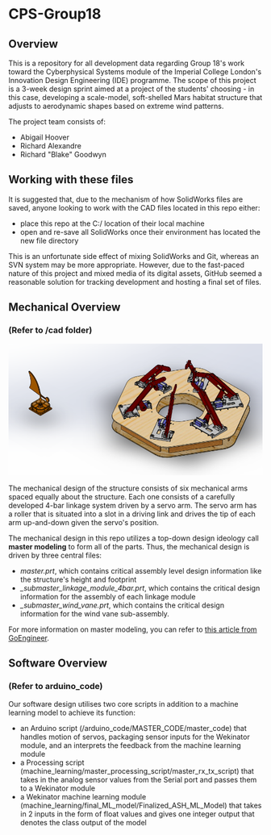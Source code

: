 # CPS-Group18

## Overview

This is a repository for all development data regarding Group 18's work toward the Cyberphysical Systems module of the Imperial College London's Innovation Design Engineering (IDE) programme. The scope of this project is a 3-week design sprint aimed at a project of the students' choosing - in this case, developing a scale-model, soft-shelled Mars habitat structure that adjusts to aerodynamic shapes based on extreme wind patterns.  

The project team consists of:
- Abigail Hoover
- Richard Alexandre
- Richard "Blake" Goodwyn

## Working with these files

It is suggested that, due to the mechanism of how SolidWorks files are saved, anyone looking to work with the CAD files located in this repo either:
- place this repo at the C:/ location of their local machine
- open and re-save all SolidWorks once their environment has located the new file directory

This is an unfortunate side effect of mixing SolidWorks and Git, whereas an SVN system may be more appropriate. However, due to the fast-paced nature of this project and mixed media of its digital assets, GitHub seemed a reasonable solution for tracking development and hosting a final set of files.

## Mechanical Overview 
### (Refer to /cad folder)

![Top Level Assembly](https://github.com/blake-goodwyn/CPS-Group18/blob/main/images/tla.png)

The mechanical design of the structure consists of six mechanical arms spaced equally about the structure. Each one consists of a carefully developed 4-bar linkage system driven by a servo arm. The servo arm has a roller that is situated into a slot in a driving link and drives the tip of each arm up-and-down given the servo's position.

The mechanical design in this repo utilizes a top-down design ideology call **master modeling** to form all of the parts. Thus, the mechanical design is driven by three central files:
- *master.prt*, which contains critical assembly level design information like the structure's height and footprint
- *_submaster_linkage_module_4bar.prt*, which contains the critical design information for the assembly of each linkage module
- *_submaster_wind_vane.prt*, which contains the critical design information for the wind vane sub-assembly.

For more information on master modeling, you can refer to [this article from GoEngineer](https://www.goengineer.com/blog/solidworks-tutorial-master-modeling-technique).

## Software Overview
### (Refer to arduino_code)

Our software design utilises two core scripts in addition to a machine learning model to achieve its function: 
- an Arduino script (/arduino_code/MASTER_CODE/master_code) that handles motion of servos, packaging sensor inputs for the Wekinator module, 
and an interprets the feedback from the machine learning module
- a Processing script (machine_learning/master_processing_script/master_rx_tx_script) that takes in the analog sensor values from the Serial port and passes them to a Wekinator module
- a Wekinator machine learning module (machine_learning/final_ML_model/Finalized_ASH_ML_Model) that takes in 2 inputs in the form of float values and gives one integer output that denotes the class output of the model
